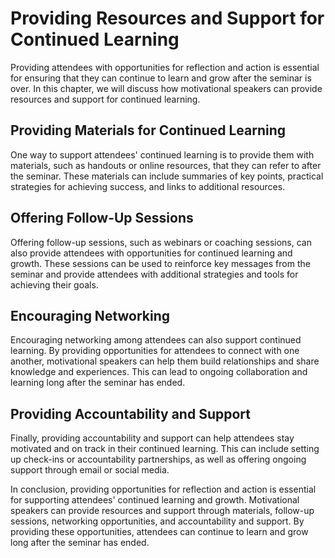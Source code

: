 # Providing Resources and Support for Continued Learning

Providing attendees with opportunities for reflection and action is essential for ensuring that they can continue to learn and grow after the seminar is over. In this chapter, we will discuss how motivational speakers can provide resources and support for continued learning.

Providing Materials for Continued Learning
------------------------------------------

One way to support attendees' continued learning is to provide them with materials, such as handouts or online resources, that they can refer to after the seminar. These materials can include summaries of key points, practical strategies for achieving success, and links to additional resources.

Offering Follow-Up Sessions
---------------------------

Offering follow-up sessions, such as webinars or coaching sessions, can also provide attendees with opportunities for continued learning and growth. These sessions can be used to reinforce key messages from the seminar and provide attendees with additional strategies and tools for achieving their goals.

Encouraging Networking
----------------------

Encouraging networking among attendees can also support continued learning. By providing opportunities for attendees to connect with one another, motivational speakers can help them build relationships and share knowledge and experiences. This can lead to ongoing collaboration and learning long after the seminar has ended.

Providing Accountability and Support
------------------------------------

Finally, providing accountability and support can help attendees stay motivated and on track in their continued learning. This can include setting up check-ins or accountability partnerships, as well as offering ongoing support through email or social media.

In conclusion, providing opportunities for reflection and action is essential for supporting attendees' continued learning and growth. Motivational speakers can provide resources and support through materials, follow-up sessions, networking opportunities, and accountability and support. By providing these opportunities, attendees can continue to learn and grow long after the seminar has ended.
